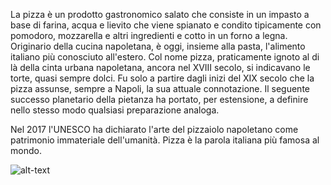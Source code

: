 La pizza è un prodotto gastronomico salato che consiste in un impasto a base di farina, acqua e lievito che viene spianato e condito tipicamente con pomodoro, mozzarella e altri ingredienti e cotto in un forno a legna. Originario della cucina napoletana, è oggi, insieme alla pasta, l'alimento italiano più conosciuto all'estero.
Col nome pizza, praticamente ignoto al di là della cinta urbana napoletana, ancora nel XVIII secolo, si indicavano le torte, quasi sempre dolci. Fu solo a partire dagli inizi del XIX secolo che la pizza assunse, sempre a Napoli, la sua attuale connotazione. Il seguente successo planetario della pietanza ha portato, per estensione, a definire nello stesso modo qualsiasi preparazione analoga.

Nel 2017 l'UNESCO ha dichiarato l'arte del pizzaiolo napoletano come patrimonio immateriale dell'umanità.
Pizza è la parola italiana più famosa al mondo.

![alt-text](url/pizza.png)
